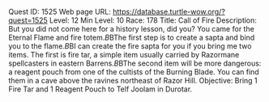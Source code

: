 Quest ID: 1525
Web page URL: https://database.turtle-wow.org/?quest=1525
Level: 12
Min Level: 10
Race: 178
Title: Call of Fire
Description: But you did not come here for a history lesson, did you? You came for the Eternal Flame and fire totem.$B$BThe first step is to create a sapta and bind you to the flame.$B$BI can create the fire sapta for you if you bring me two items. The first is fire tar, a simple item usually carried by Razormane spellcasters in eastern Barrens.$B$BThe second item will be more dangerous: a reagent pouch from one of the cultists of the Burning Blade. You can find them in a cave above the ravines northeast of Razor Hill.
Objective: Bring 1 Fire Tar and 1 Reagent Pouch to Telf Joolam in Durotar.
